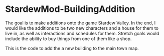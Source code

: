 # StardewMod-BuildingAddition
The goal is to make additions onto the game Stardew Valley. 
In the end, I would like the additions to be two new characters and a house for them to live in, 
as well as interactions and schedules for them. 
Stretch goals would include the ability to buy things from one of them like a shop.

This is the code to add the a new building to the main town map.
